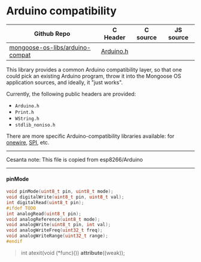 # Arduino compatibility
| Github Repo | C Header | C source  | JS source |
| ----------- | -------- | --------  | ----------------- |
| [mongoose-os-libs/arduino-compat](https://github.com/mongoose-os-libs/arduino-compat) | [Arduino.h](https://github.com/mongoose-os-libs/arduino-compat/blob/master/include/Arduino.h) | &nbsp;  | &nbsp;         |



This library provides a common Arduino compatibility layer, so that one could
pick an existing Arduino program, throw it into the Mongoose OS application
sources, and ideally, it "just works".

Currently, the following public headers are provided:

- `Arduino.h`
- `Print.h`
- `WString.h`
- `stdlib_noniso.h`

There are more specific Arduino-compatibility libraries available: for
[onewire](https://github.com/mongoose-os-libs/arduino-onewire),
[SPI](https://github.com/mongoose-os-libs/arduino-spi), etc.


 ----- 

Cesanta note: This file is copied from esp8266/Arduino
 

 ----- 
#### pinMode

```c
void pinMode(uint8_t pin, uint8_t mode);
void digitalWrite(uint8_t pin, uint8_t val);
int digitalRead(uint8_t pin);
#ifdef TODO
int analogRead(uint8_t pin);
void analogReference(uint8_t mode);
void analogWrite(uint8_t pin, int val);
void analogWriteFreq(uint32_t freq);
void analogWriteRange(uint32_t range);
#endif
```
> int atexit(void (*func)()) __attribute__((weak));
